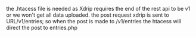 the .htacess file is needed as Xdrip requires the end of the rest api to be v1 or we won't get all data uploaded.
the post request xdrip is sent to URL/v1/entries; so when the post is made to /v1/entries the htacess will direct the post to entries.php

